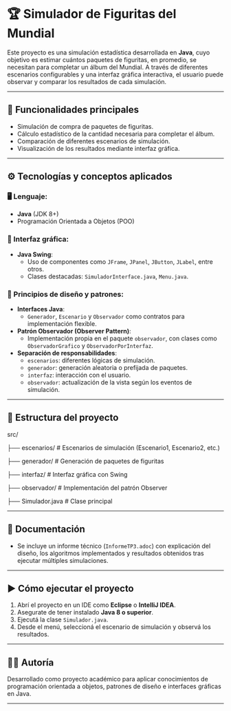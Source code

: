 # 🏆 Simulador de Figuritas del Mundial

Este proyecto es una simulación estadística desarrollada en **Java**, cuyo objetivo es estimar cuántos paquetes de figuritas, en promedio, se necesitan para completar un álbum del Mundial. A través de diferentes escenarios configurables y una interfaz gráfica interactiva, el usuario puede observar y comparar los resultados de cada simulación.

---

## 🚀 Funcionalidades principales

- Simulación de compra de paquetes de figuritas.
- Cálculo estadístico de la cantidad necesaria para completar el álbum.
- Comparación de diferentes escenarios de simulación.
- Visualización de los resultados mediante interfaz gráfica.

---

## ⚙️ Tecnologías y conceptos aplicados

### 🖥️ Lenguaje:
- **Java** (JDK 8+)
- Programación Orientada a Objetos (POO)

### 🎨 Interfaz gráfica:
- **Java Swing**: 
  - Uso de componentes como `JFrame`, `JPanel`, `JButton`, `JLabel`, entre otros.
  - Clases destacadas: `SimuladorInterface.java`, `Menu.java`.

### 🔁 Principios de diseño y patrones:
- **Interfaces Java**:
  - `Generador`, `Escenario` y `Observador` como contratos para implementación flexible.
- **Patrón Observador (Observer Pattern)**:
  - Implementación propia en el paquete `observador`, con clases como `ObservadorGrafico` y `ObservadorPorInterfaz`.
- **Separación de responsabilidades**:
  - `escenarios`: diferentes lógicas de simulación.
  - `generador`: generación aleatoria o prefijada de paquetes.
  - `interfaz`: interacción con el usuario.
  - `observador`: actualización de la vista según los eventos de simulación.

---

## 📁 Estructura del proyecto

src/

├── escenarios/ # Escenarios de simulación (Escenario1, Escenario2, etc.)

├── generador/ # Generación de paquetes de figuritas

├── interfaz/ # Interfaz gráfica con Swing

├── observador/ # Implementación del patrón Observer

├── Simulador.java # Clase principal



---

## 📄 Documentación

- Se incluye un informe técnico (`InformeTP3.adoc`) con explicación del diseño, los algoritmos implementados y resultados obtenidos tras ejecutar múltiples simulaciones.

---

## ▶️ Cómo ejecutar el proyecto

1. Abrí el proyecto en un IDE como **Eclipse** o **IntelliJ IDEA**.
2. Asegurate de tener instalado **Java 8 o superior**.
3. Ejecutá la clase `Simulador.java`.
4. Desde el menú, seleccioná el escenario de simulación y observá los resultados.

---

## 👩‍💻 Autoría

Desarrollado como proyecto académico para aplicar conocimientos de programación orientada a objetos, patrones de diseño e interfaces gráficas en Java.

---

